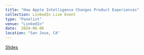 ```yaml
---
title: "How Apple Intelligence Changes Product Experiences"
collection: LinkedIn Live Event
type: "Panelist"
venue: "LinkedIn"
date:  2024-06-06
location: "San Jose, CA"
---
```




<a href="https://www.linkedin.com/events/7214292073930182656/about/?originTrackingId=eC7WWK61Q0%2BXGlgxaZIc2g%3D%3D">Slides</a>
